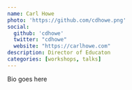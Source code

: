```yaml
---
name: Carl Howe
photo: 'https://github.com/cdhowe.png'
social:
  github: 'cdhowe'
  twitter: "cdhowe"
  website: "https://carlhowe.com"
description: Director of Educaton
categories: [workshops, talks]
---
```


Bio goes here
